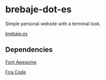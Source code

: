 # brebaje-dot-es

Simple personal website with a terminal look.

[brebaje.es](https://brebaje.es)

## Dependencies

[Font Awesome](https://fontawesome.com)

[Fira Code](https://github.com/tonsky/FiraCode)
